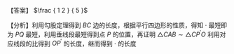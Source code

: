 【答案】 $\frac { 1 2 } { 5 }$

【分析】利用勾股定理得到 $B C$ 边的长度，根据平行四边形的性质，得知 $\cdot$ 最短即为 $P Q$ 最短，利用垂线段最短得到点 $P$ 的位置，再证明 $\triangle C A B \sim \triangle C P ^ { \prime } O$ 利用对应线段的比得到 $O P ^ { \prime }$ 的长度，继而得到 $\cdot$ 的长度
